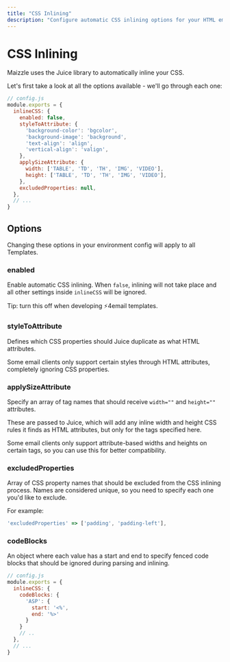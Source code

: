 ```yaml
---
title: "CSS Inlining"
description: "Configure automatic CSS inlining options for your HTML email templates"
---
```


# CSS Inlining

Maizzle uses the Juice library to automatically inline your CSS.

Let's first take a look at all the options available - we'll go through each one:

```js
// config.js
module.exports = {
  inlineCSS: {
    enabled: false,
    styleToAttribute: {
      'background-color': 'bgcolor',
      'background-image': 'background',
      'text-align': 'align',
      'vertical-align': 'valign',
    },
    applySizeAttribute: {
      width: ['TABLE', 'TD', 'TH', 'IMG', 'VIDEO'],
      height: ['TABLE', 'TD', 'TH', 'IMG', 'VIDEO'],
    },
    excludedProperties: null,
  },
  // ...
}
```

## Options

Changing these options in your environment config will apply to all Templates.

### enabled

Enable automatic CSS inlining. When `false`, inlining will not take place and all other settings inside `inlineCSS` will be ignored.

<div class="bg-gray-100 border-l-4 border-gradient-b-ocean-light p-4 mb-4 text-md" role="alert">
  <div class="text-gray-600">Tip: turn this off when developing ⚡4email templates.</div>
</div>

### styleToAttribute

Defines which CSS properties should Juice duplicate as what HTML attributes.

<div class="bg-gray-100 border-l-4 border-gradient-b-ocean-light p-4 mb-4 text-md" role="alert">
  <div class="text-gray-600">Some email clients only support certain styles through HTML attributes, completely ignoring CSS properties.</div>
</div>


### applySizeAttribute

Specify an array of tag names that should receive `width=""` and `height=""` attributes. 

These are passed to Juice, which will add any inline width and height CSS rules it finds as HTML attributes, but only for the tags specified here.

<div class="bg-gray-100 border-l-4 border-gradient-b-ocean-light p-4 mb-4 text-md" role="alert">
  <div class="text-gray-600">Some email clients only support attribute-based widths and heights on certain tags, so you can use this for better compatibility.</div>
</div>

### excludedProperties

Array of CSS property names that should be excluded from the CSS inlining process. Names are considered unique, so you need to specify each one you'd like to exclude. 

For example:

```js
'excludedProperties' => ['padding', 'padding-left'],
```

### codeBlocks

An object where each value has a start and end to specify fenced code blocks that should be ignored during parsing and inlining.

```js
// config.js
module.exports = {
  inlineCSS: {
    codeBlocks: {
      'ASP': {
        start: '<%',
        end: '%>'
      }
    }
    // ..
  },
  // ...
}
```

